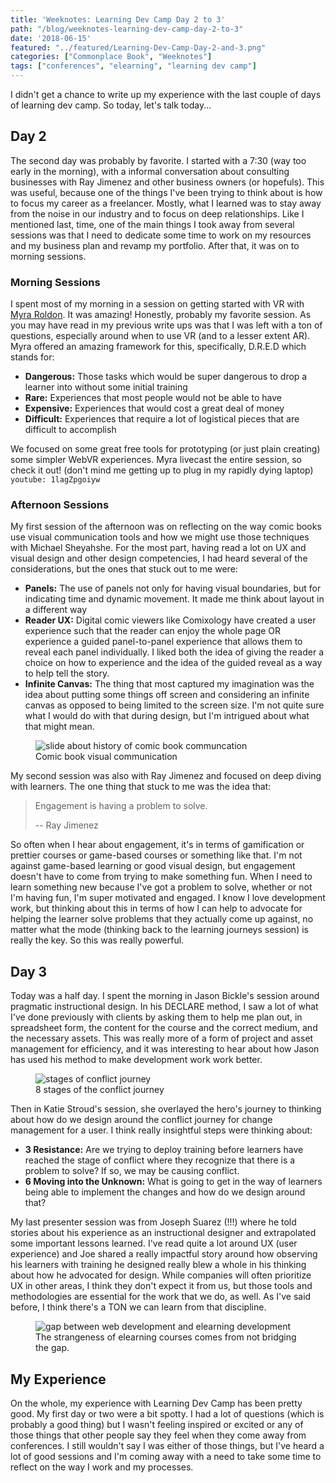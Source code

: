 ```yaml
---
title: 'Weeknotes: Learning Dev Camp Day 2 to 3'
path: "/blog/weeknotes-learning-dev-camp-day-2-to-3"
date: '2018-06-15'
featured: "../featured/Learning-Dev-Camp-Day-2-and-3.png"
categories: ["Commonplace Book", "Weeknotes"]
tags: ["conferences", "elearning", "learning dev camp"]
---
```


I didn't get a chance to write up my experience with the last couple of days of learning dev camp. So today, let's talk today...

## Day 2

The second day was probably by favorite. I started with a 7:30 (way too early in the morning), with a informal conversation about consulting businesses with Ray Jimenez and other business owners (or hopefuls). This was useful, because one of the things I've been trying to think about is how to focus my career as a freelancer. Mostly, what I learned was to stay away from the noise in our industry and to focus on deep relationships. Like I mentioned last, time, one of the main things I took away from several sessions was that I need to dedicate some time to work on my resources and my business plan and revamp my portfolio. After that, it was on to morning sessions.

### Morning Sessions

I spent most of my morning in a session on getting started with VR with [Myra Roldon](http://LinkedIn.com/in/myraroldan). It was amazing! Honestly, probably my favorite session. As you may have read in my previous write ups was that I was left with a ton of questions, especially around when to use VR (and to a lesser extent AR). Myra offered an amazing framework for this, specifically, D.R.E.D which stands for:

*   **Dangerous:** Those tasks which would be super dangerous to drop a learner into without some initial training
*   **Rare:** Experiences that most people would not be able to have
*   **Expensive:** Experiences that would cost a great deal of money
*   **Difficult:** Experiences that require a lot of logistical pieces that are difficult to accomplish

We focused on some great free tools for prototyping (or just plain creating) some simpler WebVR experiences. Myra livecast the entire session, so check it out! (don't mind me getting up to plug in my rapidly dying laptop)
`youtube: 1lagZpgoiyw`

### Afternoon Sessions

My first session of the afternoon was on reflecting on the way comic books use visual communication tools and how we might use those techniques with Michael Sheyahshe. For the most part, having read a lot on UX and visual design and other design competencies, I had heard several of the considerations, but the ones that stuck out to me were:

*   **Panels:** The use of panels not only for having visual boundaries, but for indicating time and dynamic movement. It made me think about layout in a different way
*   **Reader UX:** Digital comic viewers like Comixology have created a user experience such that the reader can enjoy the whole page OR experience a guided panel-to-panel experience that allows them to reveal each panel individually. I liked both the idea of giving the reader a choice on how to experience and the idea of the guided reveal as a way to help tell the story.
*   **Infinite Canvas:** The thing that most captured my imagination was the idea about putting some things off screen and considering an infinite canvas as opposed to being limited to the screen size. I'm not quite sure what I would do with that during design, but I'm intrigued about what that might mean.

<figure>
  <img
    sizes="(max-width: 810px) 100vw, 810px"
    srcset="http://res.cloudinary.com/dhdaswa6t/image/upload/f_auto,q_60,w_203/v1530396697/blog/img_2235.jpg 203w,
            http://res.cloudinary.com/dhdaswa6t/image/upload/f_auto,q_60,w_405/v1530396697/blog/img_2235.jpg 405w,
            http://res.cloudinary.com/dhdaswa6t/image/upload/f_auto,q_60,w_810/v1530396697/blog/img_2235.jpg 810w,
            http://res.cloudinary.com/dhdaswa6t/image/upload/f_auto,q_60,w_1215/v1530396697/blog/img_2235.jpg 1215w"
    src="http://res.cloudinary.com/dhdaswa6t/image/upload/f_auto,q_60,w_810/v1530396697/blog/img_2235.jpg"
    alt="slide about history of comic book communcation" />
  <figcaption>Comic book visual communication</figcaption>
</figure>

My second session was also with Ray Jimenez and focused on deep diving with learners. The one thing that stuck to me was the idea that:
 > Engagement is having a problem to solve.
 >
 > -- Ray Jimenez

So often when I hear about engagement, it's in terms of gamification or prettier courses or game-based courses or something like that. I'm not against game-based learning or good visual design, but engagement doesn't have to come from trying to make something fun. When I need to learn something new because I've got a problem to solve, whether or not I'm having fun, I'm super motivated and engaged. I know I love development work, but thinking about this in terms of how I can help to advocate for helping the learner solve problems that they actually come up against, no matter what the mode (thinking back to the learning journeys session) is really the key. So this was really powerful.

## Day 3

Today was a half day. I spent the morning in Jason Bickle's session around pragmatic instructional design. In his DECLARE method, I saw a lot of what I've done previously with clients by asking them to help me plan out, in spreadsheet form, the content for the course and the correct medium, and the necessary assets. This was really more of a form of project and asset management for efficiency, and it was interesting to hear about how Jason has used his method to make development work work better.

<figure>
  <img
    sizes="(max-width: 810px) 100vw, 810px"
    srcset="http://res.cloudinary.com/dhdaswa6t/image/upload/f_auto,q_60,w_203/v1530396697/blog/img_2241.jpg 203w,
            http://res.cloudinary.com/dhdaswa6t/image/upload/f_auto,q_60,w_405/v1530396697/blog/img_2241.jpg 405w,
            http://res.cloudinary.com/dhdaswa6t/image/upload/f_auto,q_60,w_810/v1530396697/blog/img_2241.jpg 810w,
            http://res.cloudinary.com/dhdaswa6t/image/upload/f_auto,q_60,w_1215/v1530396697/blog/img_2241.jpg 1215w"
    src="http://res.cloudinary.com/dhdaswa6t/image/upload/f_auto,q_60,w_810/v1530396697/blog/img_2241.jpg"
    alt="stages of conflict journey" />
  <figcaption>8 stages of the conflict journey</figcaption>
</figure>

Then in Katie Stroud's session, she overlayed the hero's journey to thinking about how do we design around the conflict journey for change management for a user. I think really insightful steps were thinking about:

*   **3 Resistance:** Are we trying to deploy training before learners have reached the stage of conflict where they recognize that there is a problem to solve? If so, we may be causing conflict.
*   **6 Moving into the Unknown:** What is going to get in the way of learners being able to implement the changes and how do we design around that?

My last presenter session was from Joseph Suarez (!!!) where he told stories about his experience as an instructional designer and extrapolated some important lessons learned. I've read quite a lot around UX (user experience) and Joe shared a really impactful story around how observing his learners with training he designed really blew a whole in his thinking about how he advocated for design. While companies will often prioritize UX in other areas, I think they don't expect it from us, but those tools and methodologies are essential for the work that we do, as well. As I've said before, I think there's a TON we can learn from that discipline.

<figure>
  <img
    sizes="(max-width: 810px) 100vw, 810px"
    srcset="http://res.cloudinary.com/dhdaswa6t/image/upload/f_auto,q_60,w_203/v1530396697/blog/img_2244.jpg 203w,
            http://res.cloudinary.com/dhdaswa6t/image/upload/f_auto,q_60,w_405/v1530396697/blog/img_2244.jpg 405w,
            http://res.cloudinary.com/dhdaswa6t/image/upload/f_auto,q_60,w_810/v1530396697/blog/img_2244.jpg 810w,
            http://res.cloudinary.com/dhdaswa6t/image/upload/f_auto,q_60,w_1215/v1530396697/blog/img_2244.jpg 1215w"
    src="http://res.cloudinary.com/dhdaswa6t/image/upload/f_auto,q_60,w_810/v1530396697/blog/img_2244.jpg"
    alt="gap between web development and elearning development" />
  <figcaption>The strangeness of elearning courses comes from not bridging the gap.</figcaption>
</figure>

## My Experience

On the whole, my experience with Learning Dev Camp has been pretty good. My first day or two were a bit spotty. I had a lot of questions (which is probably a good thing) but I wasn't feeling inspired or excited or any of those things that other people say they feel when they come away from conferences. I still wouldn't say I was either of those things, but I've heard a lot of good sessions and I'm coming away with a need to take some time to reflect on the way I work and my processes.
